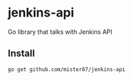 # jenkins-api
 Go library that talks with Jenkins API

## Install
 `go get github.com/mister87/jenkins-api`
